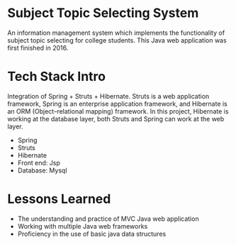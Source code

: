 # Subject Topic Selecting System 

An information management system which implements the functionality of subject topic selecting for college students. This Java web application was first finished in 2016. 

# Tech Stack Intro

Integration of Spring + Struts + Hibernate. Struts is a web application framework, Spring is an enterprise application framework, and Hibernate is an ORM (Object–relational mapping) framework. In this project, Hibernate is working at the database layer, both Struts and Spring can work at the web layer.
* Spring
* Struts
* Hibernate
* Front end: Jsp
* Database: Mysql

# Lessons Learned

* The understanding and practice of MVC Java web application
* Working with multiple Java web frameworks
* Proficiency in the use of basic java data structures
